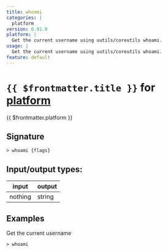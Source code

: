 ```yaml
---
title: whoami
categories: |
  platform
version: 0.91.0
platform: |
  Get the current username using uutils/coreutils whoami.
usage: |
  Get the current username using uutils/coreutils whoami.
feature: default
---
```

<!-- This file is automatically generated. Please edit the command in https://github.com/nushell/nushell instead. -->

# `{{ $frontmatter.title }}` for [platform](/commands/categories/platform.md)

<div class='command-title'>{{ $frontmatter.platform }}</div>

## Signature

```> whoami {flags} ```


## Input/output types:

| input   | output |
| ------- | ------ |
| nothing | string |

## Examples

Get the current username
```nu
> whoami

```
